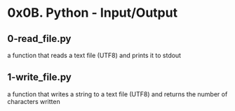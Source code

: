 # 0x0B. Python - Input/Output

## 0-read_file.py
a function that reads a text file (UTF8) and prints it to stdout

## 1-write_file.py
a function that writes a string to a text file (UTF8) and returns the number of characters written
